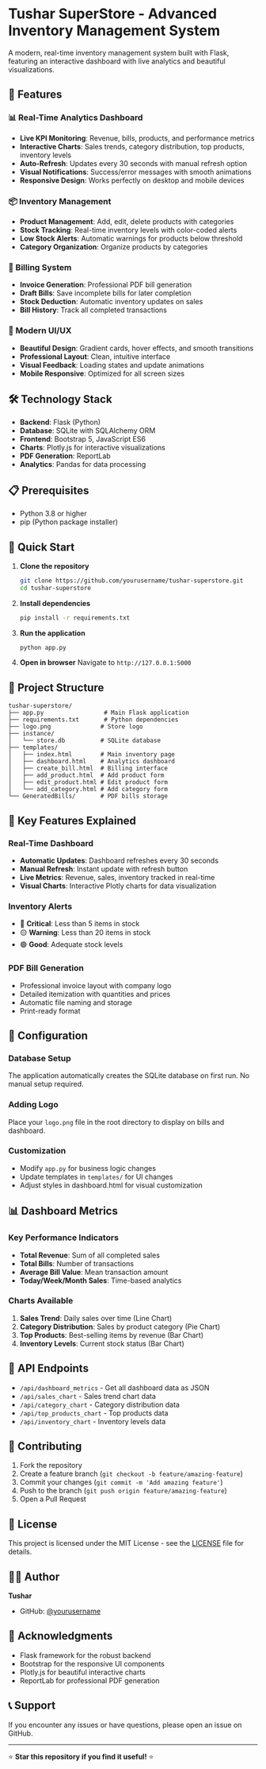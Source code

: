# Tushar SuperStore - Advanced Inventory Management System

A modern, real-time inventory management system built with Flask, featuring an interactive dashboard with live analytics and beautiful visualizations.

## 🚀 Features

### 📊 Real-Time Analytics Dashboard
- **Live KPI Monitoring**: Revenue, bills, products, and performance metrics
- **Interactive Charts**: Sales trends, category distribution, top products, inventory levels
- **Auto-Refresh**: Updates every 30 seconds with manual refresh option
- **Visual Notifications**: Success/error messages with smooth animations
- **Responsive Design**: Works perfectly on desktop and mobile devices

### 📦 Inventory Management
- **Product Management**: Add, edit, delete products with categories
- **Stock Tracking**: Real-time inventory levels with color-coded alerts
- **Low Stock Alerts**: Automatic warnings for products below threshold
- **Category Organization**: Organize products by categories

### 🧾 Billing System
- **Invoice Generation**: Professional PDF bill generation
- **Draft Bills**: Save incomplete bills for later completion
- **Stock Deduction**: Automatic inventory updates on sales
- **Bill History**: Track all completed transactions

### 🎨 Modern UI/UX
- **Beautiful Design**: Gradient cards, hover effects, and smooth transitions
- **Professional Layout**: Clean, intuitive interface
- **Visual Feedback**: Loading states and update animations
- **Mobile Responsive**: Optimized for all screen sizes

## 🛠️ Technology Stack

- **Backend**: Flask (Python)
- **Database**: SQLite with SQLAlchemy ORM
- **Frontend**: Bootstrap 5, JavaScript ES6
- **Charts**: Plotly.js for interactive visualizations
- **PDF Generation**: ReportLab
- **Analytics**: Pandas for data processing

## 📋 Prerequisites

- Python 3.8 or higher
- pip (Python package installer)

## 🚀 Quick Start

1. **Clone the repository**
   ```bash
   git clone https://github.com/yourusername/tushar-superstore.git
   cd tushar-superstore
   ```

2. **Install dependencies**
   ```bash
   pip install -r requirements.txt
   ```

3. **Run the application**
   ```bash
   python app.py
   ```

4. **Open in browser**
   Navigate to `http://127.0.0.1:5000`

## 📁 Project Structure

```
tushar-superstore/
├── app.py                 # Main Flask application
├── requirements.txt       # Python dependencies
├── logo.png              # Store logo
├── instance/
│   └── store.db          # SQLite database
├── templates/
│   ├── index.html        # Main inventory page
│   ├── dashboard.html    # Analytics dashboard
│   ├── create_bill.html  # Billing interface
│   ├── add_product.html  # Add product form
│   ├── edit_product.html # Edit product form
│   └── add_category.html # Add category form
└── GeneratedBills/       # PDF bills storage
```

## 🎯 Key Features Explained

### Real-Time Dashboard
- **Automatic Updates**: Dashboard refreshes every 30 seconds
- **Manual Refresh**: Instant update with refresh button
- **Live Metrics**: Revenue, sales, inventory tracked in real-time
- **Visual Charts**: Interactive Plotly charts for data visualization

### Inventory Alerts
- 🔴 **Critical**: Less than 5 items in stock
- 🟡 **Warning**: Less than 20 items in stock  
- 🟢 **Good**: Adequate stock levels

### PDF Bill Generation
- Professional invoice layout with company logo
- Detailed itemization with quantities and prices
- Automatic file naming and storage
- Print-ready format

## 🔧 Configuration

### Database Setup
The application automatically creates the SQLite database on first run. No manual setup required.

### Adding Logo
Place your `logo.png` file in the root directory to display on bills and dashboard.

### Customization
- Modify `app.py` for business logic changes
- Update templates in `templates/` for UI changes
- Adjust styles in dashboard.html for visual customization

## 📊 Dashboard Metrics

### Key Performance Indicators
- **Total Revenue**: Sum of all completed sales
- **Total Bills**: Number of transactions
- **Average Bill Value**: Mean transaction amount
- **Today/Week/Month Sales**: Time-based analytics

### Charts Available
1. **Sales Trend**: Daily sales over time (Line Chart)
2. **Category Distribution**: Sales by product category (Pie Chart)
3. **Top Products**: Best-selling items by revenue (Bar Chart)
4. **Inventory Levels**: Current stock status (Bar Chart)

## 🚦 API Endpoints

- `/api/dashboard_metrics` - Get all dashboard data as JSON
- `/api/sales_chart` - Sales trend chart data
- `/api/category_chart` - Category distribution data
- `/api/top_products_chart` - Top products data
- `/api/inventory_chart` - Inventory levels data

## 🤝 Contributing

1. Fork the repository
2. Create a feature branch (`git checkout -b feature/amazing-feature`)
3. Commit your changes (`git commit -m 'Add amazing feature'`)
4. Push to the branch (`git push origin feature/amazing-feature`)
5. Open a Pull Request

## 📝 License

This project is licensed under the MIT License - see the [LICENSE](LICENSE) file for details.

## 👨‍💻 Author

**Tushar**
- GitHub: [@yourusername](https://github.com/yourusername)

## 🙏 Acknowledgments

- Flask framework for the robust backend
- Bootstrap for the responsive UI components
- Plotly.js for beautiful interactive charts
- ReportLab for professional PDF generation

## 📞 Support

If you encounter any issues or have questions, please open an issue on GitHub.

---

⭐ **Star this repository if you find it useful!** ⭐

